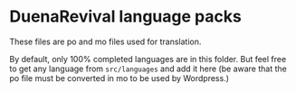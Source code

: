 # DuenaRevival language packs
These files are po and mo files used for translation.

By default, only 100% completed languages are in this folder. But feel free to get any language from `src/languages` and add it here (be aware that the po file must be converted in mo to be used by Wordpress.)
